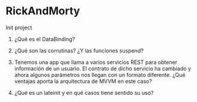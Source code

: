 # RickAndMorty
Init project


1. ¿Qué es el DataBinding?  



2. ¿Qué son las corrutinas? ¿Y las funciones suspend?  



3. Tenemos una app que llama a varios servicios REST para obtener  información de un usuario. El contrato de dicho servicio ha cambiado y ahora  algunos parámetros nos llegan con un formato diferente. ¿Qué ventajas  aporta la arquitectura de MVVM en este caso?  



4. ¿Qué es un lateinit y en qué casos tiene sentido su uso?  
